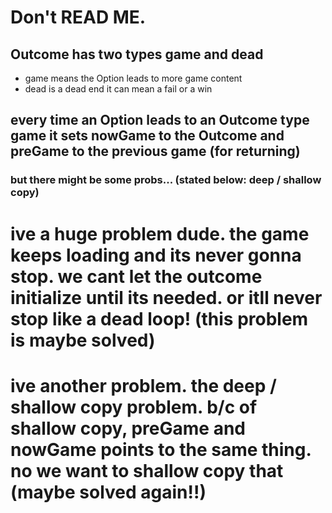 # Don't READ ME.

## Outcome has two types game and dead

- game means the Option leads to more game content
- dead is a dead end it can mean a fail or a win

## every time an Option leads to an Outcome type game it sets nowGame to the Outcome and preGame to the previous game (for returning)

### but there might be some probs... (stated below: deep / shallow copy)

# ive a huge problem dude. the game keeps loading and its never gonna stop. we cant let the outcome initialize until its needed. or itll never stop like a dead loop! (this problem is maybe solved)

# ive another problem. the deep / shallow copy problem. b/c of shallow copy, preGame and nowGame points to the same thing. no we want to shallow copy that (maybe solved again!!)
